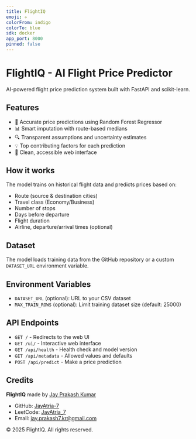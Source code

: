 ```yaml
---
title: FlightIQ
emoji: ✈️
colorFrom: indigo
colorTo: blue
sdk: docker
app_port: 8000
pinned: false
---
```


# FlightIQ - AI Flight Price Predictor

AI-powered flight price prediction system built with FastAPI and scikit-learn.

## Features

- 🎯 Accurate price predictions using Random Forest Regressor
- 📊 Smart imputation with route-based medians
- 🔍 Transparent assumptions and uncertainty estimates
- 💡 Top contributing factors for each prediction
- 🎨 Clean, accessible web interface

## How it works

The model trains on historical flight data and predicts prices based on:
- Route (source & destination cities)
- Travel class (Economy/Business)
- Number of stops
- Days before departure
- Flight duration
- Airline, departure/arrival times (optional)

## Dataset

The model loads training data from the GitHub repository or a custom `DATASET_URL` environment variable.

## Environment Variables

- `DATASET_URL` (optional): URL to your CSV dataset
- `MAX_TRAIN_ROWS` (optional): Limit training dataset size (default: 25000)

## API Endpoints

- `GET /` - Redirects to the web UI
- `GET /ui/` - Interactive web interface
- `GET /api/health` - Health check and model version
- `GET /api/metadata` - Allowed values and defaults
- `POST /api/predict` - Make a price prediction

## Credits

**FlightIQ** made by [Jay Prakash Kumar](https://www.linkedin.com/in/jay-prakash-kumar-1b534a260)

- GitHub: [JayAtria-7](https://github.com/JayAtria-7)
- LeetCode: [JayAtria_7](https://leetcode.com/u/JayAtria_7/)
- Email: jay.prakash7.kr@gmail.com

© 2025 FlightIQ. All rights reserved.
